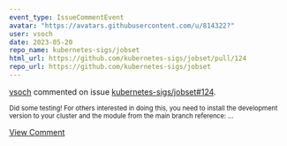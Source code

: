 ```yaml
---
event_type: IssueCommentEvent
avatar: "https://avatars.githubusercontent.com/u/814322?"
user: vsoch
date: 2023-05-20
repo_name: kubernetes-sigs/jobset
html_url: https://github.com/kubernetes-sigs/jobset/pull/124
repo_url: https://github.com/kubernetes-sigs/jobset
---
```


<a href='https://github.com/vsoch' target='_blank'>vsoch</a> commented on issue <a href='https://github.com/kubernetes-sigs/jobset/pull/124' target='_blank'>kubernetes-sigs/jobset#124</a>.

<small>Did some testing! For others interested in doing this, you need to install the development version to your cluster and the module from the main branch reference:...</small>

<a href='https://github.com/kubernetes-sigs/jobset/pull/124' target='_blank'>View Comment</a>